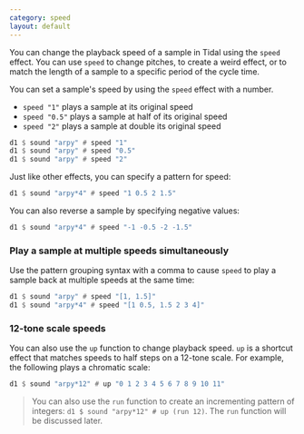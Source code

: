 ```yaml
---
category: speed
layout: default
---
```


You can change the playback speed of a sample in Tidal using the `speed` effect.
You can use `speed` to change pitches, to create a weird effect, or to match
the length of a sample to a specific period of the cycle time.

You can set a sample's speed by using the `speed` effect with a number.

- `speed "1"` plays a sample at its original speed
- `speed "0.5"` plays a sample at half of its original speed
- `speed "2"` plays a sample at double its original speed

~~~haskell
d1 $ sound "arpy" # speed "1"
d1 $ sound "arpy" # speed "0.5"
d1 $ sound "arpy" # speed "2"
~~~

Just like other effects, you can specify a pattern for speed:

~~~haskell
d1 $ sound "arpy*4" # speed "1 0.5 2 1.5"
~~~

You can also reverse a sample by specifying negative values:

~~~haskell
d1 $ sound "arpy*4" # speed "-1 -0.5 -2 -1.5"
~~~

### Play a sample at multiple speeds simultaneously

Use the pattern grouping syntax with a comma to cause `speed` to play
a sample back at multiple speeds at the same time:

~~~haskell
d1 $ sound "arpy" # speed "[1, 1.5]"
d1 $ sound "arpy*4" # speed "[1 0.5, 1.5 2 3 4]"
~~~

### 12-tone scale speeds

You can also use the `up` function to change playback speed. `up` is a shortcut
effect that matches speeds to half steps on a 12-tone scale. For example, the
following plays a chromatic scale:

~~~haskell
d1 $ sound "arpy*12" # up "0 1 2 3 4 5 6 7 8 9 10 11"
~~~

> You can also use the `run` function to create an incrementing pattern of
> integers: `d1 $ sound "arpy*12" # up (run 12)`. The `run` function will be
> discussed later.
